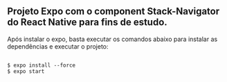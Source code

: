 <h2>Projeto Expo com o component Stack-Navigator do React Native para fins de estudo.</h2>

Após instalar o expo, basta executar os comandos abaixo para instalar as dependências e executar o projeto:

```console

$ expo install --force
$ expo start

```
